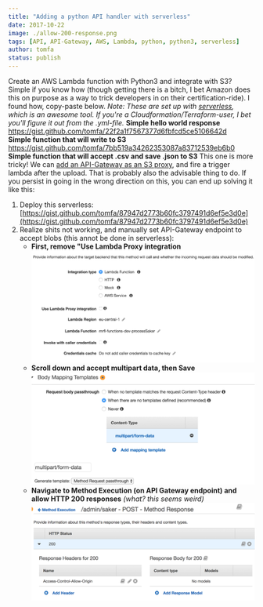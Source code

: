 ```yaml
---
title: "Adding a python API handler with serverless"
date: 2017-10-22
image: ./allow-200-response.png
tags: [API, API-Gateway, AWS, Lambda, python, python3, serverless]
author: tomfa
status: publish
---
```


Create an AWS Lambda function with Python3 and integrate with S3? Simple if you know how (though getting there is a bitch, I bet Amazon does this on purpose as a way to trick developers in on their certification-ride). I found how, copy-paste below. _Note: These are set up with [serverless](https://serverless.com/), which is an awesome tool. If you're a Cloudformation/Terraform-user, I bet you'll figure it out from the .yml-file._ **Simple hello world response** https://gist.github.com/tomfa/22f2a1f7567377d6fbfcd5ce5106642d **Simple function that will write to S3** https://gist.github.com/tomfa/7bb519a34262353087a83712539eb6b0 **Simple function that will accept .csv and save .json to S3** This one is more tricky! We can [add an API-Gateway as an S3 proxy](http://docs.aws.amazon.com/apigateway/latest/developerguide/integrating-api-with-aws-services-s3.html), and fire a trigger lambda after the upload. That is probably also the advisable thing to do. If you persist in going in the wrong direction on this, you can end up solving it like this:

1.  Deploy this serverless: [https://gist.github.com/tomfa/87947d2773b60fc3797491d6ef5e3d0e](https://gist.github.com/tomfa/87947d2773b60fc3797491d6ef5e3d0e)
2.  Realize shits not working, and manually set API-Gateway endpoint to accept blobs (this annot be done in serverless):
    *   **First, remove "Use Lambda Proxy integration** ![](./remove-lambda-proxy.png)
    *   **Scroll down and accept multipart data, then Save** ![](./accept-multipart.png)
    *   **Navigate to Method Execution (on API Gateway endpoint) and allow HTTP 200 responses** _(what? this seems weird)_ ![](./allow-200-response.png)
